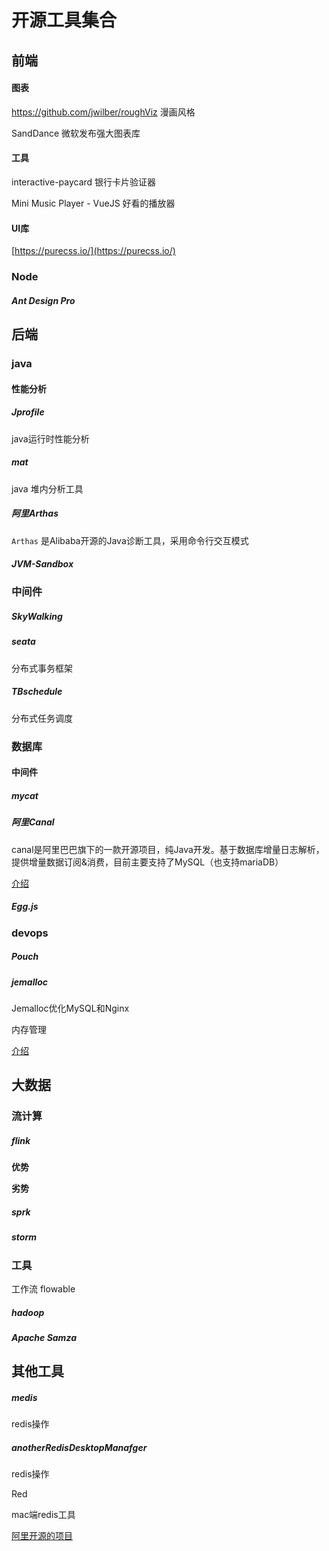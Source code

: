 # 开源工具集合

## 前端

#### 图表

https://github.com/jwilber/roughViz 漫画风格

SandDance 微软发布强大图表库

#### 工具

interactive-paycard 银行卡片验证器

Mini Music Player - VueJS 好看的播放器

#### UI库

 [https://purecss.io/](https://purecss.io/) 

### Node

##### Ant Design Pro

## 后端

### java

#### 性能分析

##### Jprofile

java运行时性能分析

##### mat

java 堆内分析工具

##### 阿里Arthas

`Arthas` 是Alibaba开源的Java诊断工具，采用命令行交互模式

##### JVM-Sandbox

### 中间件

##### SkyWalking

##### seata

分布式事务框架

##### TBschedule

分布式任务调度

### 数据库

#### 中间件

##### mycat

##### 阿里Canal

canal是阿里巴巴旗下的一款开源项目，纯Java开发。基于数据库增量日志解析，提供增量数据订阅&消费，目前主要支持了MySQL（也支持mariaDB）

[介绍](https://www.jianshu.com/p/87944efe1005)

##### Egg.js

### devops

##### Pouch

##### jemalloc

Jemalloc优化MySQL和Nginx

内存管理

[介绍](https://my.oschina.net/manmao/blog/603881)

## 大数据

### 流计算

##### flink

**优势**

**劣势**
##### sprk

##### storm

### 工具

工作流 flowable

##### hadoop

##### Apache Samza



## 其他工具

##### medis

redis操作

##### anotherRedisDesktopManafger

redis操作

Red

mac端redis工具

[阿里开源的项目](https://www.jianshu.com/p/9b1f0788eaf5)

